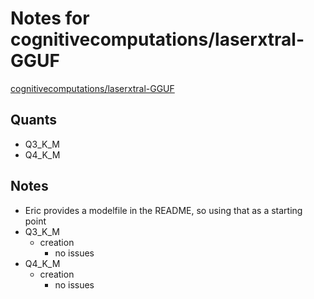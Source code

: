 # Notes for cognitivecomputations/laserxtral-GGUF
[cognitivecomputations/laserxtral-GGUF](https://huggingface.co/cognitivecomputations/laserxtral-GGUF)

## Quants
- Q3_K_M
- Q4_K_M

## Notes
- Eric provides a modelfile in the README, so using that as a starting point
- Q3_K_M
  - creation 
    - no issues
- Q4_K_M
  - creation
    - no issues

